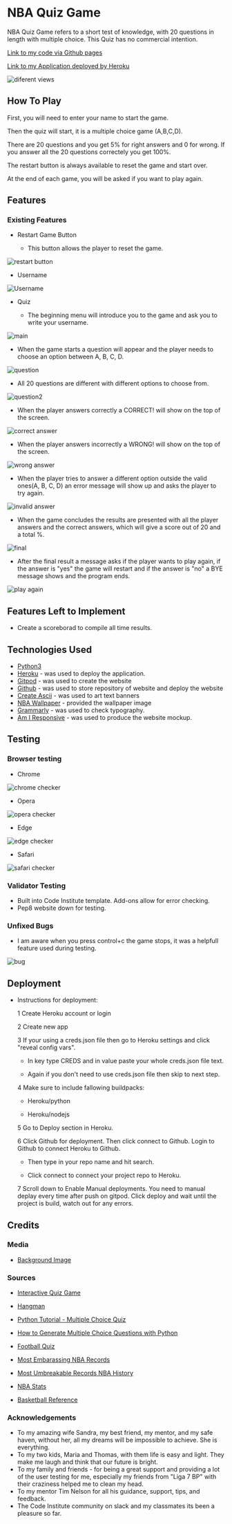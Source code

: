 # NBA Quiz Game

NBA Quiz Game refers to a short test of knowledge, with 20 questions in length with multiple choice. This Quiz has no commercial intention.

[Link to my code via Github pages](https://github.com/JoaoHigino/NbaQuizGame)

[Link to my Application deployed by Heroku](https://nbaquizgame.herokuapp.com)

![diferent views](documents/iamresponsive.png)

## How To Play

First, you will need to enter your name to start the game. 

Then the quiz will start, it is a multiple choice game (A,B,C,D).

There are 20 questions and you get 5% for right answers and 0 for wrong. If you answer all the 20 questions correctely you get 100%.

The restart button is always available to reset the game and start over.

At the end of each game, you will be asked if you want to play again.


## Features

### Existing Features

- Restart Game Button

  - This button allows the player to reset the game.

 ![restart button](documents/restart.png)

- Username

 ![Username](documents/username.png)

- Quiz

  - The beginning menu will introduce you to the game and ask you to write your username.

![main](documents/main.png)

  - When the game starts a question will appear and the player needs to choose an option between A, B, C, D.

![question](documents/question.png)

  - All 20 questions are different with different options to choose from.

![question2](documents/question2.png)

  - When the player answers correctly a CORRECT! will show on the top of the screen.

![correct answer](documents/correct.png)

  - When the player answers incorrectly a WRONG! will show on the top of the screen.

![wrong answer](documents/wrong.png)

  - When the player tries to answer a different option outside the valid ones(A, B, C, D) an error message will show up and asks the player to try again.

![invalid answer](documents/wronganswer.png)

  - When the game concludes the results are presented with all the player answers and the correct answers, which will give a score out of 20 and a total %.

![final](documents/final.png)

  - After the final result a message asks if the player wants to play again, if the answer is "yes" the game will restart and if the answer is "no" a BYE message shows and the program ends.

![play again](documents/playagain.png)



## Features Left to Implement

- Create a scoreborad to compile all time results. 

## Technologies Used

- [Python3](https://www.python.org/)
- [Heroku](https://heroku.com) - was used to deploy the application.
- [Gitpod](https://www.gitpod.io) - was used to create the website
- [Github](https://github.com) - was used to store repository of website and deploy the website
- [Create Ascii](https://www.devdungeon.com/content/create-ascii-art-text-banners-python#use_pyfiglet_python) - was used to art text banners
- [NBA Wallpaper](https://wallpaperaccess.com/nba-laptop) - provided the wallpaper image
- [Grammarly](https://app.grammarly.com) - was used to check typography.
- [Am I Responsive](https://ui.dev/amiresponsive?url=https://nbaquizgame.herokuapp.com/) - was used to produce the website mockup.


## Testing

### Browser testing

 - Chrome

 ![chrome checker](documents/chrome.png)

 - Opera

 ![opera checker](documents/opera.png)

 - Edge

 ![edge checker](documents/edge.png)

 - Safari

 ![safari checker](documents/safari.jpeg)




### Validator Testing 

  - Built into Code Institute template. Add-ons allow for error checking.
  - Pep8 website down for testing.


### Unfixed Bugs

  - I am aware when you press control+c the game stops, it was a helpfull feature used during testing.

![bug](documents/controlerror.png)


## Deployment

* Instructions for deployment:

  1 Create Heroku account or login

  2 Create new app

  3 If your using a creds.json file then go to Heroku settings and click "reveal config vars". 
        
    * In key type CREDS and in value paste your whole creds.json file text.

    * Again if you don't need to use creds.json file then skip to next step.

  4 Make sure to include fallowing buildpacks:

    * Heroku/python

    * Heroku/nodejs

  5 Go to Deploy section in Heroku.

  6 Click Github for deployment. Then click connect to Github. Login to Github to connect Heroku to Github.

    * Then type in your repo name and hit search.

    * Click connect to connect your project repo to Heroku.

  7 Scroll down to Enable Manual deployments. You need to manual deplay every time after push on gitpod. Click deploy and wait until the project is build, watch out for any errors.


## Credits

### Media

 - [Background Image](https://wallpaperaccess.com/full/103106.jpg)

### Sources

- [Interactive Quiz Game](https://www.makeuseof.com/python-make-interactive-quiz-game/)

- [Hangman](https://github.com/Kaylaesmith1/python-hangman/blob/main/views/layout.html)

- [Python Tutorial - Multiple Choice Quiz](https://www.youtube.com/watch?v=myJ36xIR7Yg)

- [How to Generate Multiple Choice Questions with Python](https://pythonprogramming.altervista.org/how-to-generate-multiple-choice-questions-with-python/?doing_wp_cron=1665429912.8629679679870605468750)

- [Football Quiz](https://github.com/mikyrenato/3rd_Project_Quiz_Game)

- [Most Embarassing NBA Records](https://basketballforever.com/2020/06/12/the-most-embarrassing-nba-records-of-all-time-2)

- [Most Umbreakable Records NBA History](https://www.nbcsports.com/chicago/bulls/10-most-unbreakable-records-nba-history)

- [NBA Stats](https://www.nba.com/stats)

- [Basketball Reference](https://www.basketball-reference.com/)


### Acknowledgements

- To my amazing wife Sandra, my best friend, my mentor, and my safe haven, without her, all my dreams will be impossible to achieve. She is everything.
- To my two kids, Maria and Thomas, with them life is easy and light. They make me laugh and think that our future is bright. 
- To my family and friends - for being a great support and providing a lot of the user testing for me, especially my friends from "Liga 7 BP" with their craziness helped me to clean my head.
- To my mentor Tim Nelson for all his guidance, support, tips, and feedback.
- The Code Institute community on slack and my classmates its been a pleasure so far.